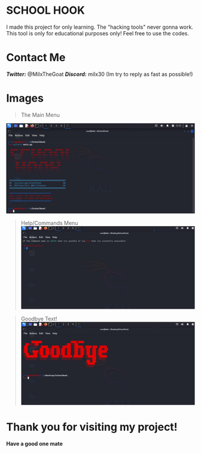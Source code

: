 # SCHOOL HOOK

I made this project for only learning. The "hacking tools" never gonna work.
This tool is only for educational purposes only!
Feel free to use the codes.

# Contact Me

***Twitter:*** @MilxTheGoat
***Discord:*** milx30
(Im try to reply as fast as possible!)


# Images

> The Main Menu

![A picture of the School Hook Main Menu :) ](https://github.com/MilxDEV/SchoolHook/blob/main/images/menu.png)


> Help/Commands Menu
![A picture of the help/command menu](https://github.com/MilxDEV/SchoolHook/blob/main/images/HelpMenu.PNG)

> Goodbye Text!
![A "simple" goodbye text ;D](https://github.com/MilxDEV/SchoolHook/blob/main/images/Goodbye.PNG)


# Thank you for visiting my project!
**Have a good one mate**
